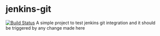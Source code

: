 # jenkins-git
[![Build Status](http://localhost:8080/buildStatus/icon?job=scm-polling)](http://localhost:8080/job/scm-polling/)
A simple project to test jenkins git integration and it should be triggered by any change made here
